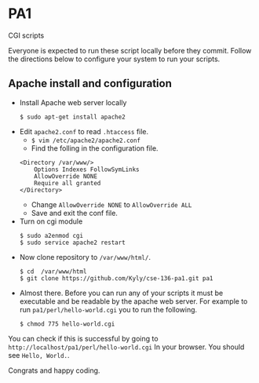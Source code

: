 # PA1
CGI scripts

Everyone is expected to run these script locally before they commit. Follow the
directions below to configure your system to run your scripts.  

## Apache install and configuration
- Install Apache web server locally  
    ```
    $ sudo apt-get install apache2
    ```
- Edit `apache2.conf` to read `.htaccess` file.  
    * `$ vim /etc/apache2/apache2.conf`
    * Find the folling in the configuration file.  
    ```
    <Directory /var/www/>
        Options Indexes FollowSymLinks
        AllowOverride NONE
        Require all granted
    </Directory>
    ```
    * Change `AllowOverride NONE` to `AllowOverride ALL`
    * Save and exit the conf file.
- Turn on cgi module
    ```
    $ sudo a2enmod cgi
    $ sudo service apache2 restart
    ```
- Now clone repository to `/var/www/html/`.  
    ```
    $ cd  /var/www/html
    $ git clone https://github.com/Kyly/cse-136-pa1.git pa1
    ```
- Almost there. Before you can run any of your scripts it must be executable
and be readable by the apache web server. For example to run `pa1/perl/hello-world.cgi`
you to run the following.  
    ```
    $ chmod 775 hello-world.cgi
    ```
You can check if this is successful by going to `http://localhost/pa1/perl/hello-world.cgi`
In your browser. You should see `Hello, World.`.  

Congrats and happy coding.  
